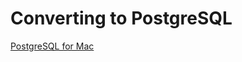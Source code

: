 # Converting to PostgreSQL #

[PostgreSQL for Mac]

[PostgreSQL for Mac]: http://www.postgresqlformac.com/